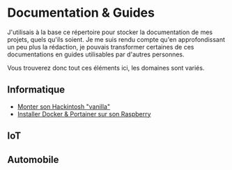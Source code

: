 # Documentation & Guides

J'utilisais à la base ce répertoire pour stocker la documentation de mes projets, quels qu'ils soient. Je me suis rendu compte qu'en approfondissant un peu plus la rédaction, je pouvais transformer certaines de ces documentations en guides utilisables par d'autres personnes.

Vous trouverez donc tout ces éléments ici, les domaines sont variés.

## Informatique

- [Monter son Hackintosh "vanilla"](build_hackintosh_vanilla/build_hackintosh_vanilla.md)
- [Installer Docker & Portainer sur son Raspberry](docker_portainer_raspberry/docker_portainer_raspberry.md)

## IoT

## Automobile
